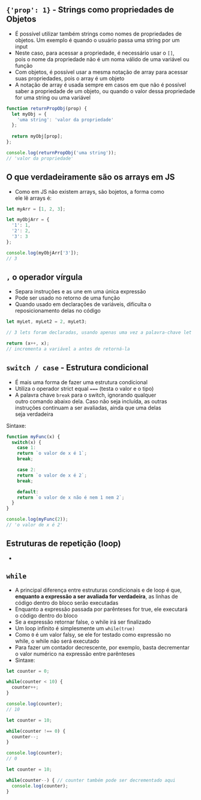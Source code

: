 ## `{'prop': 1}` - Strings como propriedades de Objetos 
- É possível utilizar também strings como nomes de propriedades de  
objetos. Um exemplo é quando o usuário passa uma string por um  
input 
- Neste caso, para acessar a propriedade, é necessário usar o `[]`,  
pois o nome da propriedade não é um noma válido de uma variável ou  
função 
- Com objetos, é possível usar a mesma notação de array para acessar  
suas propriedades, pois o array é um objeto 
- A notação de array é usada sempre em casos em que não é possível  
saber a propriedade de um objeto, ou quando o valor dessa propriedade  
for uma string ou uma variável 


```javascript
function returnPropObj(prop) {
  let myObj = {
    'uma string': 'valor da propriedade'
  };
  
  return myObj[prop];
};

console.log(returnPropObj('uma string'));
// 'valor da propriedade'
```

## O que verdadeiramente são os arrays em JS 
- Como em JS não existem arrays, são bojetos, a forma como  
ele lê arrays é: 

```javascript
let myArr = [1, 2, 3];

let myObjArr = {
  '1': 1,
  '2': 2,
  '3': 3
};

console.log(myObjArr['3']);
// 3
```

## `,` o operador vírgula 
- Separa instruções e as une em uma única expressão 
- Pode ser usado no retorno de uma função
- Quando usado em declarações de variáveis, dificulta o  
reposicionamento delas no código 

```javascript
let myLet, myLet2 = 2, myLet3;

// 3 lets foram declaradas, usando apenas uma vez a palavra-chave let
```

```javascript
return (x++, x);
// incrementa a variável a antes de retorná-la
```

## `switch / case` - Estrutura condicional
- É mais uma forma de fazer uma estrutura condicional 
- Utiliza o operador strict equal `===` (testa o valor e o tipo) 
- A palavra chave `break` para o switch, ignorando qualquer  
outro comando abaixo dela. Caso não seja incluída, as outras  
instruções continuam a ser avaliadas, ainda que uma delas  
seja verdadeira

Sintaxe: 

```javascript
function myFunc(x) {
  switch(x) {
    case 1: 
    return `o valor de x é 1`;
    break;

    case 2: 
    return `o valor de x é 2`;
    break;

    default:
    return `o valor de x não é nem 1 nem 2`;
  }
}

console.log(myFunc(2));
// 'o valor de x é 2'
```

## Estruturas de repetição (loop)
- 

## `while`
- A principal diferença entre estruturas condicionais e de loop é que,  
**enquanto a expressão a ser avaliada for verdadeira**, as linhas de  
código dentro do bloco serão executadas 
- Enquanto a expressão passada por parênteses for true, ele executará  
o código dentro do bloco 
- Se a expressão retornar false, o while irá ser finalizado 
- Um loop infinito é simplesmente um `while(true)`
- Como `0` é um valor falsy, se ele for testado como expressão no  
while, o while não será executado 
- Para fazer um contador decrescente, por exemplo, basta decrementar  
o valor numérico na expressão entre parênteses 
- Sintaxe: 

```javascript
let counter = 0;

while(counter < 10) {
  counter++;
}

console.log(counter);
// 10
```

```javascript
let counter = 10;

while(counter !== 0) {
  counter--;
}

console.log(counter);
// 0
```

```javascript
let counter = 10;

while(counter--) { // counter também pode ser decrementado aqui
  console.log(counter);
}
```